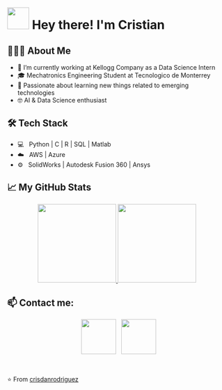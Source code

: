 <h1> <img src="https://media2.giphy.com/media/KGMzZvWa5su2O5LCVR/giphy.gif?cid=6c09b95211i01yzibtax7bavnouv04uu7q8ncyhv9xga4wye&rid=giphy.gif&ct=s" width="50px"> Hey there! I'm Cristian </h1>

<h2> 👨🏻‍💻 About Me </h2>

- 🔭 I’m currently working at Kellogg Company as a Data Science Intern
- 🎓 Mechatronics Engineering Student at Tecnologico de Monterrey
- 🌱 Passionate about learning new things related to emerging technologies
- 🤓 AI & Data Science enthusiast


<h2>🛠 Tech Stack</h2>

- 💻 &nbsp; Python | C | R | SQL | Matlab  
- ☁️ &nbsp; AWS | Azure  
- ⚙️ &nbsp; SolidWorks | Autodesk Fusion 360 | Ansys  

<h2>📈 My GitHub Stats</h2>

<p align="center">
<a href="https://github.com/crisdanrodriguez">
  <img height="180em" src="https://github-readme-stats-nu-steel.vercel.app/api?username=crisdanrodriguez&include_all_commits=true&count_private=true&theme=nord&show_icons=true" />
  <img height="180em" src="https://github-readme-stats-nu-steel.vercel.app/api/top-langs/?username=crisdanrodriguez&count_private=true&layout=compact&theme=nord&layout=compact" />
</a>
</p align='center'>

<h2> 📫 Contact me: </h2>

<p align="center">
&nbsp; <a href="https://www.linkedin.com/in/crisdanrodriguez" target="_blank" rel="noopener noreferrer"><img src="https://img.icons8.com/plasticine/100/000000/linkedin.png" width="80" /></a>
&nbsp; <a href="mailto:crisdanrodvaz@gmail.com" target="_blank" rel="noopener noreferrer"><img src="https://img.icons8.com/plasticine/100/000000/gmail.png"  width="80" /></a>
</p align='center'>

</br>

⭐️ From [crisdanrodriguez](https://github.com/crisdanrodriguez)

